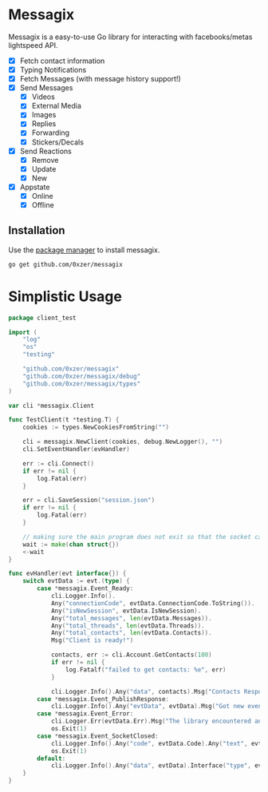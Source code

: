 # Messagix
Messagix is a easy-to-use Go library for interacting with facebooks/metas lightspeed API.

- [x] Fetch contact information
- [x] Typing Notifications
- [x] Fetch Messages (with message history support!)
- [x] Send Messages
	- [x] Videos
	- [x] External Media
	- [x] Images
	- [x] Replies
	- [x] Forwarding
	- [x] Stickers/Decals
- [x] Send Reactions
	- [x] Remove
	- [x] Update
	- [x] New
- [x] Appstate
	- [x] Online
	- [x] Offline
## Installation

Use the [package manager](https://golang.org/dl/) to install messagix.
```bash
go get github.com/0xzer/messagix
```

# Simplistic Usage
```go
package client_test

import (
	"log"
	"os"
	"testing"

	"github.com/0xzer/messagix"
	"github.com/0xzer/messagix/debug"
	"github.com/0xzer/messagix/types"
)

var cli *messagix.Client

func TestClient(t *testing.T) {
	cookies := types.NewCookiesFromString("")

	cli = messagix.NewClient(cookies, debug.NewLogger(), "")
	cli.SetEventHandler(evHandler)

	err := cli.Connect()
	if err != nil {
		log.Fatal(err)
	}

	err = cli.SaveSession("session.json")
	if err != nil {
		log.Fatal(err)
	}

	// making sure the main program does not exit so that the socket can continue reading
	wait := make(chan struct{})
    <-wait
}

func evHandler(evt interface{}) {
	switch evtData := evt.(type) {
		case *messagix.Event_Ready:
			cli.Logger.Info().
			Any("connectionCode", evtData.ConnectionCode.ToString()).
			Any("isNewSession", evtData.IsNewSession).
			Any("total_messages", len(evtData.Messages)).
			Any("total_threads", len(evtData.Threads)).
			Any("total_contacts", len(evtData.Contacts)).
			Msg("Client is ready!")

			contacts, err := cli.Account.GetContacts(100)
			if err != nil {
				log.Fatalf("failed to get contacts: %e", err)
			}

			cli.Logger.Info().Any("data", contacts).Msg("Contacts Response")
		case *messagix.Event_PublishResponse:
			cli.Logger.Info().Any("evtData", evtData).Msg("Got new event!")
		case *messagix.Event_Error:
			cli.Logger.Err(evtData.Err).Msg("The library encountered an error")
			os.Exit(1)
		case *messagix.Event_SocketClosed:
			cli.Logger.Info().Any("code", evtData.Code).Any("text", evtData.Text).Msg("Socket was closed.")
			os.Exit(1)
		default:
			cli.Logger.Info().Any("data", evtData).Interface("type", evt).Msg("Got unknown event!")
	}
}
```
